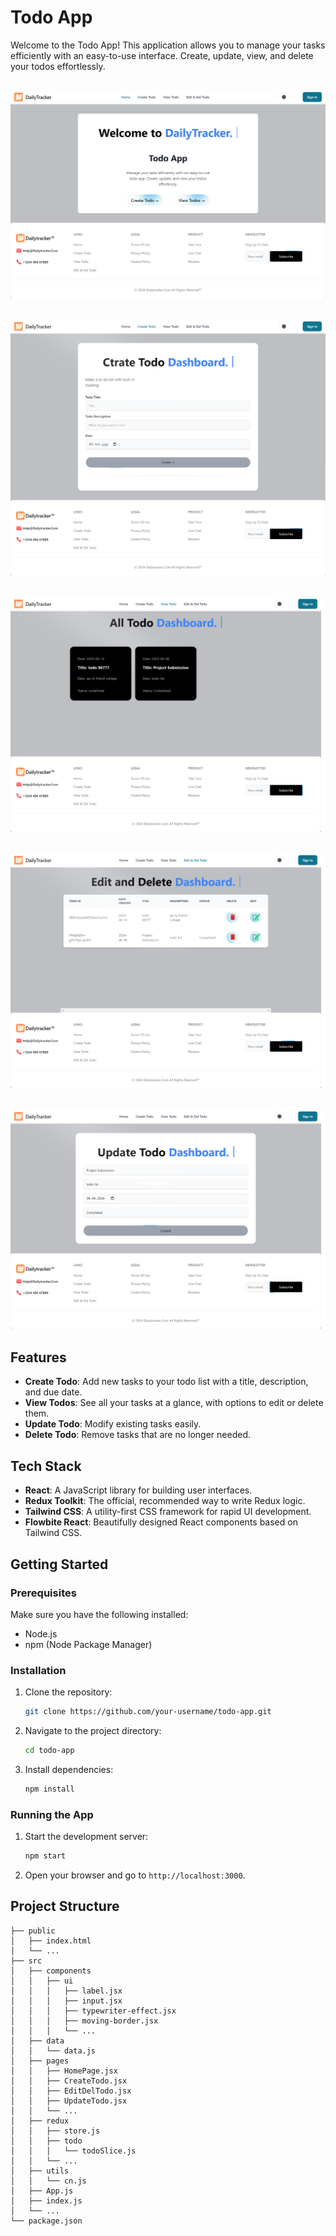 # Todo App

Welcome to the Todo App! This application allows you to manage your tasks efficiently with an easy-to-use interface. Create, update, view, and delete your todos effortlessly.

![Home Page](src/assets/home.png)
---
![Create Todo Page](src/assets/create.png)
---
![View Todo Page](src/assets/view.png)
---
![Delete Todo Page](src/assets/delete.png)
---
![Update Todo Page](src/assets/update.png)
---

## Features

- **Create Todo**: Add new tasks to your todo list with a title, description, and due date.
- **View Todos**: See all your tasks at a glance, with options to edit or delete them.
- **Update Todo**: Modify existing tasks easily.
- **Delete Todo**: Remove tasks that are no longer needed.

## Tech Stack

- **React**: A JavaScript library for building user interfaces.
- **Redux Toolkit**: The official, recommended way to write Redux logic.
- **Tailwind CSS**: A utility-first CSS framework for rapid UI development.
- **Flowbite React**: Beautifully designed React components based on Tailwind CSS.

## Getting Started

### Prerequisites

Make sure you have the following installed:

- Node.js
- npm (Node Package Manager)

### Installation

1. Clone the repository:

    ```bash
    git clone https://github.com/your-username/todo-app.git
    ```

2. Navigate to the project directory:

    ```bash
    cd todo-app
    ```

3. Install dependencies:

    ```bash
    npm install
    ```

### Running the App

1. Start the development server:

    ```bash
    npm start
    ```

2. Open your browser and go to `http://localhost:3000`.

## Project Structure

```plaintext
├── public
│   ├── index.html
│   └── ...
├── src
│   ├── components
│   │   ├── ui
│   │   │   ├── label.jsx
│   │   │   ├── input.jsx
│   │   │   ├── typewriter-effect.jsx
│   │   │   ├── moving-border.jsx
│   │   │   └── ...
│   ├── data
│   │   └── data.js
│   ├── pages
│   │   ├── HomePage.jsx
│   │   ├── CreateTodo.jsx
│   │   ├── EditDelTodo.jsx
│   │   ├── UpdateTodo.jsx
│   │   └── ...
│   ├── redux
│   │   ├── store.js
│   │   ├── todo
│   │   │   └── todoSlice.js
│   │   └── ...
│   ├── utils
│   │   └── cn.js
│   ├── App.js
│   ├── index.js
│   └── ...
└── package.json
